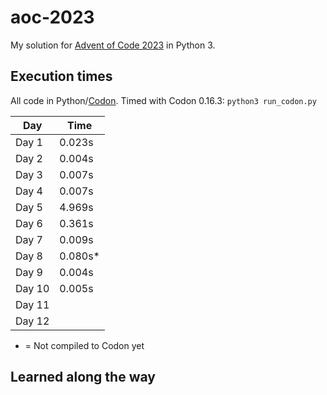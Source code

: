 # aoc-2023

My solution for [Advent of Code 2023](https://adventofcode.com/2023) in Python 3.

## Execution times

All code in Python/[Codon](https://docs.exaloop.io/codon).
Timed with Codon 0.16.3: `python3 run_codon.py`

| Day    | Time    |
|--------|---------|
| Day 1  | 0.023s  |
| Day 2  | 0.004s  |
| Day 3  | 0.007s  |
| Day 4  | 0.007s  |
| Day 5  | 4.969s  |
| Day 6  | 0.361s  |
| Day 7  | 0.009s  |
| Day 8  | 0.080s* |
| Day 9  | 0.004s  |
| Day 10 | 0.005s  |
| Day 11 |         |
| Day 12 |         |

* = Not compiled to Codon yet

## Learned along the way

